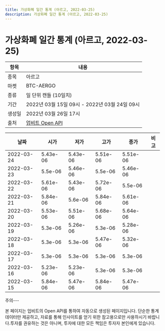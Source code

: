 ```yaml
---
title: 가상화폐 일간 통계 (아르고, 2022-03-25)
description: 가상화폐 일간 통계 (아르고, 2022-03-25)
---
```


가상화폐 일간 통계 (아르고, 2022-03-25)
===

|항목|내용|
|--|--|
|종목|아르고|
|마켓|BTC-AERGO|
|종류|일 단위 캔들 (10일치)|
|기간|2022년 03월 15일 09시 - 2022년 03월 24일 09시|
|생성일|2022년 03월 26일 17시|
|출처|[업비트 Open API](https://docs.upbit.com)|


|날짜|시가|저가|고가|종가|비고|
|--|--|--|--|--|--|
|2022-03-24|5.43e-06|5.43e-06|5.51e-06|5.51e-06|    |
|2022-03-23|5.5e-06|5.46e-06|5.5e-06|5.46e-06|    |
|2022-03-22|5.61e-06|5.43e-06|5.72e-06|5.5e-06|    |
|2022-03-21|5.84e-06|5.6e-06|5.84e-06|5.61e-06|    |
|2022-03-20|5.53e-06|5.51e-06|5.68e-06|5.64e-06|    |
|2022-03-19|5.3e-06|5.26e-06|5.3e-06|5.28e-06|    |
|2022-03-18|5.3e-06|5.3e-06|5.47e-06|5.32e-06|    |
|2022-03-17|5.3e-06|5.3e-06|5.3e-06|5.3e-06|    |
|2022-03-16|5.23e-06|5.23e-06|5.3e-06|5.3e-06|    |
|2022-03-15|5.84e-06|5.47e-06|5.84e-06|5.47e-06|    |


주의---

본 페이지는 업비트의 Open API를 통하여 자동으로 생성된 페이지입니다. 단순한 통계 데이터만 제공하고, 자료를 통해 인사이트를 얻기 위한 참고용으로만 사용하시기 바랍니다.투자를 권유하는 것은 아니며, 투자에 대한 모든 책임은 투자자 본인에게 있습니다.